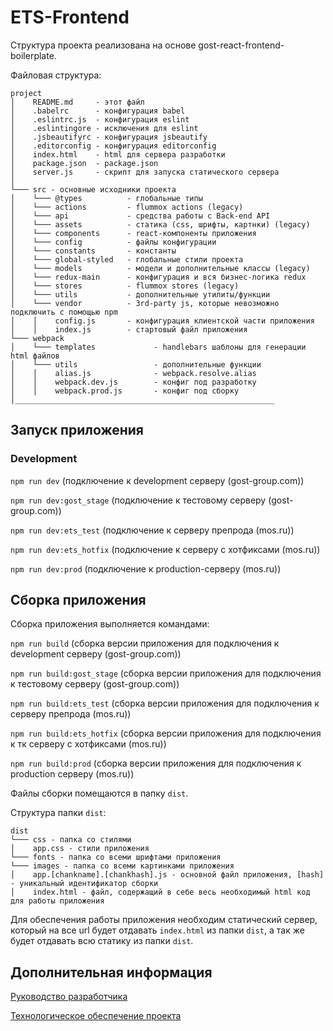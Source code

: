 # ETS-Frontend

Структура проекта реализована на основе gost-react-frontend-boilerplate.

Файловая структура:

```
project
│    README.md     - этот файл
│    .babelrc      - конфигурация babel
│    .eslintrc.js  - конфигурация eslint
│    .eslintingore - исключения для eslint
│    .jsbeautifyrc - конфигурация jsbeautify
│    .editorconfig - конфигурация editorconfig
│    index.html    - html для сервера разработки
│    package.json  - package.json
│    server.js     - скрипт для запуска статического сервера   
│
└─── src - основные исходники проекта
│    └─── @types          - глобальные типы
│    └─── actions         - flummox actions (legacy)
│    └─── api             - средства работы с Back-end API
│    └─── assets          - статика (css, шрифты, картнки) (legacy)
│    └─── components      - react-компоненты приложения
│    └─── config          - файлы конфигурации
│    └─── constants       - константы
│    └─── global-styled   - глобальные стили проекта
│    └─── models          - модели и дополнительные классы (legacy)
│    └─── redux-main      - конфигурация и вся бизнес-логика redux
│    └─── stores          - flummox stores (legacy)
│    └─── utils           - дополнительные утилиты/функции
│    └─── vendor          - 3rd-party js, которые невозможно подключить с помощью npm
│    │    config.js       - конфигурация клиентской части приложения
│    │    index.js        - стартовый файл приложения
└─── webpack
│    └─── templates             - handlebars шаблоны для генерации html файлов
│    └─── utils                 - дополнительные функции
│    │    alias.js              - webpack.resolve.alias
│    │    webpack.dev.js        - конфиг под разработку
│    │    webpack.prod.js       - конфиг под сборку
│__________________________________________________________
```

## Запуск приложения

### Development

`npm run dev` (подключение к development серверу (gost-group.com))

`npm run dev:gost_stage` (подключение к тестовому серверу (gost-group.com))

`npm run dev:ets_test` (подключение к серверу препрода (mos.ru))

`npm run dev:ets_hotfix` (подключение к серверу с хотфиксами (mos.ru))

`npm run dev:prod` (подключение к production-серверу (mos.ru))

## Сборка приложения

Сборка приложения выполняется командами:

`npm run build` (сборка версии приложения для подключения к development серверу (gost-group.com))

`npm run build:gost_stage` (сборка версии приложения для подключения к тестовому серверу (gost-group.com))

`npm run build:ets_test` (сборка версии приложения для подключения к серверу препрода (mos.ru))

`npm run build:ets_hotfix` (сборка версии приложения для подключения к тк серверу с хотфиксами (mos.ru))

`npm run build:prod` (сборка версии приложения для подключения к production серверу (mos.ru))

Файлы сборки помещаются в папку `dist`.

Структура папки `dist`:

```
dist
└─── css - папка со стилями
│    app.css - стили приложения
└─── fonts - папка со всеми шрифтами приложения
└─── images - папка со всеми картинками приложения
│    app.[chankname].[chankhash].js - основной файл приложения, [hash] - уникальный идентификатор сборки
│    index.html - файл, содержащий в себе весь необходимый html код для работы приложения
```

Для обеспечения работы приложения необходим статический сервер, который на все url будет отдавать `index.html` из папки `dist`, а так же будет отдавать всю статику из папки `dist`.

## Дополнительная информация

[Руководство разработчика](/docs/DEV.md)

[Технологическое обеспечение проекта](/docs/TECH_SPECS.md)
